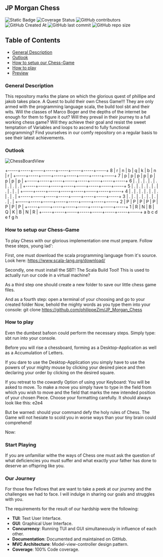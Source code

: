 ## JP Morgan Chess
![Static Badge](https://img.shields.io/badge/Scala-sbt-red?style=for-the-badge&logo=Scala&logoColor=%23dc322f&color=%23dc322f)
![Coverage Status](https://coveralls.io/repos/github/philippeZim/JP_Morgan_Chess/badge.svg?branch=feature/CI)
![GitHub contributors](https://img.shields.io/github/contributors/philippeZim/JP_Morgan_Chess)
![GitHub Created At](https://img.shields.io/github/created-at/philippeZim/JP_Morgan_Chess)
![GitHub last commit](https://img.shields.io/github/last-commit/philippeZim/JP_Morgan_Chess)
![GitHub repo size](https://img.shields.io/github/repo-size/philippeZim/JP_Morgan_Chess)

## Table of Contents

- [General Description](#general-Description)
- [Outlook](#Outlook)
- [How to setup our Chess-Game](#How-to-setup-our-Chess-Game)
- [How to play](#How-to-play)
- [Preview](#preview)

### General Description
This repository marks the plane on which the glorious quest of phillipe and jakob takes place.
A Quest to build their own Chess Game!!!
They are only armed with the programming language scala, the build tool sbt and their wits.
Will the classes of Marco Boger and the depths of the internet be enough for them to figure it out?
Will they prevail in their journey to a full working chess game?
Will they achieve their goal and resist the sweet temptation of Variables and loops to ascend to fully functional programming?
Find yourselves in our comfy repository on a regular basis to see their latest achievements.

### Outlook
![ChessBoardView](https://github.com/philippeZim/JP_Morgan_Chess/blob/developer/src/main/resources/githubImages/ChessBoardImage.png)
   
   +-----+-----+-----+-----+-----+-----+-----+-----+
8  |  r  |  n  |  b  |  q  |  k  |  b  |  n  |  r  |
   +-----+-----+-----+-----+-----+-----+-----+-----+
7  |  p  |  p  |  p  |  p  |  p  |  p  |  p  |  p  |
   +-----+-----+-----+-----+-----+-----+-----+-----+
6  |  .  |  .  |  .  |  .  |  .  |  .  |  .  |  .  |
   +-----+-----+-----+-----+-----+-----+-----+-----+
5  |  .  |  .  |  .  |  .  |  .  |  .  |  .  |  .  |
   +-----+-----+-----+-----+-----+-----+-----+-----+
4  |  .  |  .  |  .  |  .  |  .  |  .  |  .  |  .  |
   +-----+-----+-----+-----+-----+-----+-----+-----+
3  |  .  |  .  |  .  |  .  |  .  |  .  |  .  |  .  |
   +-----+-----+-----+-----+-----+-----+-----+-----+
2  |  P  |  P  |  P  |  P  |  P  |  P  |  P  |  P  |
   +-----+-----+-----+-----+-----+-----+-----+-----+
1  |  R  |  N  |  B  |  Q  |  K  |  B  |  N  |  R  |
   +-----+-----+-----+-----+-----+-----+-----+-----+
      a     b     c     d     e     f     g     h

### How to setup our Chess-Game

To play Chess with our glorious implementation one must prepare.
Follow these steps, young lad':

First, one must download the scala programming language from it's source.
Look here:
https://www.scala-lang.org/download/

Secondly, one must install the SBT! The Scala Build Tool!
This is used to actually run our code in a virtual machine?

As a third step one should create a new folder to save our little chess game files.

And as a fourth step: 
open a terminal of your choosing and go to your created folder
Now, behold the mighty words as you type them into your console: 
git clone https://github.com/philippeZim/JP_Morgan_Chess

### How to play

Even the dumbest bafoon could perform the necessary steps.
Simply type:
sbt run
into your console.

Before you will rise a chessboard, forming as a Desktop-Application as well as a Accumulation of Letters.

If you dare to use the Desktop-Application you simply have to use the powers of your mighty mouse by clicking
your desired piece and then declaring your order by clicking on the desired square.

If you retreat to the cowardly Option of using your Keyboard:
You will be asked to move. To make a move you simply have to type in the field from
which you wish to move and the field that marks the new intended position of your chosen Piece.
Choose your formatting carefully. It should always look like this: e2e4 

But be warned: should your command defy the holy rules of Chess. The Game will not hesiate
to scold you in worse ways than your tiny brain could comprehend!

Now:

### Start Playing

If you are unfamiliar withe the ways of Chess one must ask the question of what deficiencies you must suffer
and what exactly your father has done to deserve an offspring like you.

### Our Journey

For those few Fellows that are want to take a peek at our journey and the challenges we had to face.
I will indulge in sharing our goals and struggles with you.

The requirements for the result of our hardship were the following:
- **TUI**: Text User Interface.
- **GUI**: Graphical User Interface.
- **Concurrency**: Running TUI and GUI simultaneously in influence of each other.
- **Documentation**: Documented and maintained on GitHub.
- **MVC Architecture**: Model-view-controller design pattern.
- **Coverage**: 100% Code coverage.